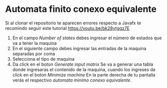 # Automata finito conexo equivalente

Si al clonar el repositorio te aparecen errores respecto a Javafx te recomindo seguir este tutorial
https://youtu.be/bk28ytggz7E

1. En el campo *Number of states* debes ingresar el número de estados que va a tener la maquina
2. En el siguiente campo debes ingresar las entradas de la maquina separadas por coma
3. Selecciona el tipo de maquina
4. Da click en el boton *Generate input matrix*
Se va a generar una tabla donde ingresaras el contenido de la maquina, cuando los ingreses da click en el boton *Minimize machine*
En la parte derecha de tu pantalla verás el respectivo _automata minimo conexo equivalente_.
